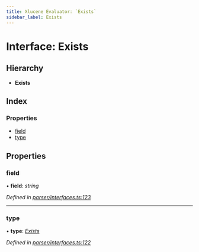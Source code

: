 ```yaml
---
title: Xlucene Evaluator: `Exists`
sidebar_label: Exists
---
```


# Interface: Exists

## Hierarchy

* **Exists**

## Index

### Properties

* [field](exists.md#field)
* [type](exists.md#type)

## Properties

###  field

• **field**: *string*

*Defined in [parser/interfaces.ts:123](https://github.com/terascope/teraslice/blob/d2d877b60/packages/xlucene-evaluator/src/parser/interfaces.ts#L123)*

___

###  type

• **type**: *[Exists](../enums/asttype.md#exists)*

*Defined in [parser/interfaces.ts:122](https://github.com/terascope/teraslice/blob/d2d877b60/packages/xlucene-evaluator/src/parser/interfaces.ts#L122)*
